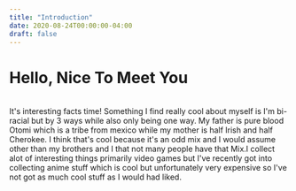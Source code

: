 ```yaml
---
title: "Introduction"
date: 2020-08-24T00:00:00-04:00
draft: false
---
```

<h1> Hello, Nice To Meet You </h1>
<br>
It's interesting facts time! Something I find really cool about myself is I'm bi-racial but by 3 ways while also only being one way. My father is pure blood Otomi 
which is a tribe from mexico while my mother is half Irish and half Cherokee. I think that's cool because it's an odd mix and I would assume other than my brothers and I 
that not many people have that Mix.I collect alot of interesting things primarily video games but I've recently got into collecting anime stuff which is cool but unfortunately 
very expensive so I've not got as much cool stuff as I would had liked.
